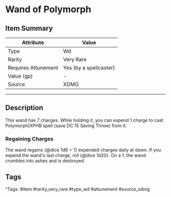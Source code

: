 # Wand of Polymorph

## Item Summary

| Attribute            | Value                        |
|----------------------|------------------------------|
| Type                 | Wd |
| Rarity               | Very Rare             |
| Requires Attunement  | Yes (by a spellcaster)                |
| Value (gp)           | -    |
| Source               | XDMG |

---

## Description

This wand has 7 charges. While holding it, you can expend 1 charge to cast Polymorph|XPHB spell (save DC 15 Saving Throw) from it.

### Regaining Charges

The wand regains {@dice 1d6 + 1} expended charges daily at dawn. If you expend the wand's last charge, roll {@dice 1d20}. On a 1, the wand crumbles into ashes and is destroyed.

## Tags

^Tags: #item #rarity_very_rare #type_wd #attunement #source_xdmg